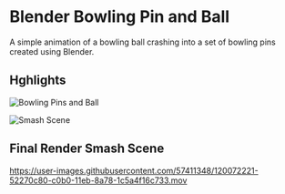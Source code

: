 # Blender Bowling Pin and Ball

A simple animation of a bowling ball crashing into a set of bowling pins created using Blender.

## Hghlights

![Bowling Pins and Ball](https://user-images.githubusercontent.com/57411348/120072137-ce6d2000-c0af-11eb-9fcb-b0ab368da989.png)

![Smash Scene](https://user-images.githubusercontent.com/57411348/120072150-eb095800-c0af-11eb-80bf-7b39e0974b81.png)


## Final Render Smash Scene

https://user-images.githubusercontent.com/57411348/120072221-52270c80-c0b0-11eb-8a78-1c5a4f16c733.mov


